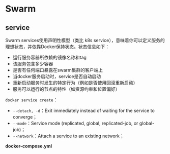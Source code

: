 # Swarm

## service

Swarm services使用声明性模型（类比 k8s service），意味着你可以定义服务的理想状态，并依靠Docker保持状态。状态信息如下：

- 运行服务容器所依赖的镜像名称和tag
- 该服务包含多少容器
- 是否有任何端口暴露在swarm集群的客户端上
- 当docker服务启动时，service是否自动启动
- 重新启动服务时发生的特定行为（例如是否使用回滚重新启动）
- 服务可以运行的节点的特性（如资源约束和位置偏好）



`docker service create`：

- `--detach, -d`：Exit immediately instead of waiting for the service to converge；
- `--mode`：Service mode (replicated, global, replicated-job, or global-job)；
- `--network`：Attach a service to an existing network；



**docker-compose.yml**